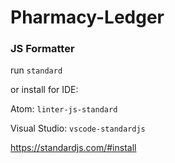 # Pharmacy-Ledger

### JS Formatter
run
`standard`

or install for IDE:

Atom: `linter-js-standard`

Visual Studio: `vscode-standardjs`

https://standardjs.com/#install
